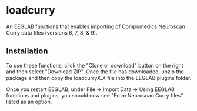 loadcurry
==============

An EEGLAB functions that enables importing of Compumedics Neuroscan Curry data files (versions 6, 7, 8, & 9).

Installation
------------
To use these functions, click the "Clone or download" button on the right and then select "Download ZIP".
Once the file has downloaded, unzip the package and then copy the loadcurryX.X file into the EEGLAB plugins
folder.

Once you restart EEGLAB, under File -> Import Data -> Using EEGLAB functions and plugins, you should now see 
"From Neuroscan Curry files" listed as an option.
